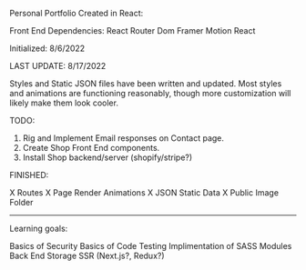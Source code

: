 Personal Portfolio Created in React:

Front End Dependencies:
React Router Dom
Framer Motion
React

Initialized: 8/6/2022

LAST UPDATE: 8/17/2022

Styles and Static JSON files have been written and updated. Most styles and animations are functioning reasonably, though more customization will likely make them look cooler.

TODO:

1. Rig and Implement Email responses on Contact page.
2. Create Shop Front End components.
3. Install Shop backend/server (shopify/stripe?)

FINISHED:

X Routes
X Page Render Animations
X JSON Static Data
X Public Image Folder

---

Learning goals:

Basics of Security
Basics of Code Testing
Implimentation of SASS Modules
Back End Storage
SSR (Next.js?, Redux?)
